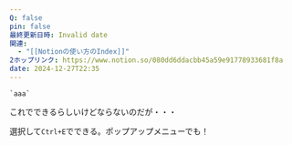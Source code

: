 ```yaml
---
Q: false
pin: false
最終更新日時: Invalid date
関連:
  - "[[Notionの使い方のIndex]]"
2ホップリンク: https://www.notion.so/080dd6ddacbb45a59e91778933681f8a
date: 2024-12-27T22:35
---
```

  

`` `aaa` ``

これでできるらしいけどならないのだが・・・

選択して`Ctrl+E`でできる。ポップアップメニューでも！